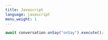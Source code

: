 ```yaml
---
title: Javascript
language: javascript
menu_weight: 1
---
```


```javascript
await conversation.onSay("onSay").execute();
```